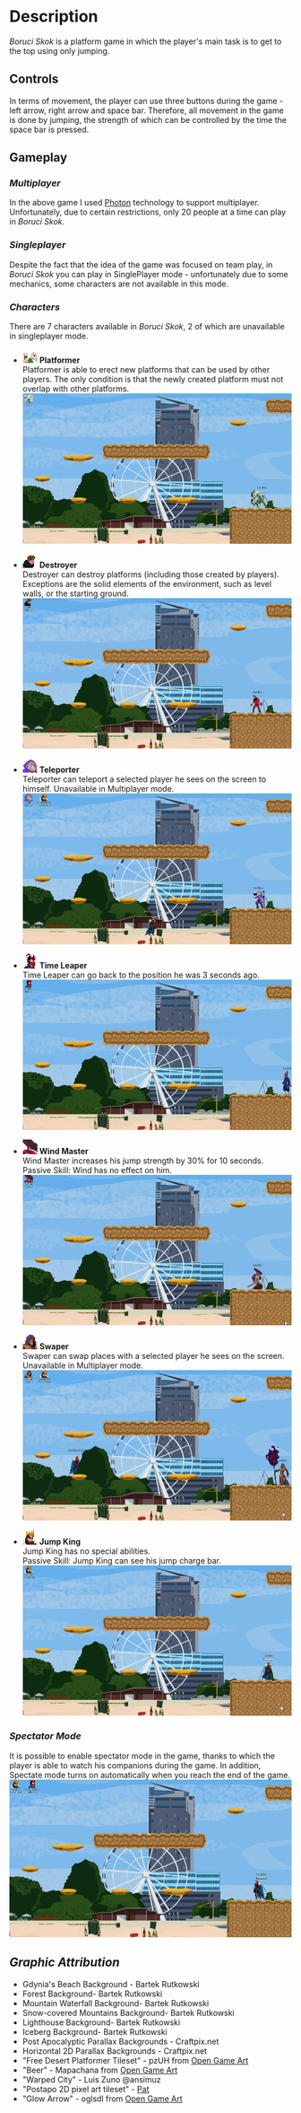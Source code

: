 # **Description**
*Boruci Skok* is a platform game in which the player's main task is to get to the top using only jumping.

## **Controls**
In terms of movement, the player can use three buttons during the game - left arrow, right arrow and space bar. Therefore, all movement in the game is done by jumping, the strength of which can be controlled by the time the space bar is pressed.

## **Gameplay**
### *Multiplayer*
In the above game I used [Photon](https://www.photonengine.com/pun) technology to support multiplayer. Unfortunately, due to certain restrictions, only 20 people at a time can play in *Boruci Skok*.
### *Singleplayer*
Despite the fact that the idea of the game was focused on team play, in *Boruci Skok* you can play in SinglePlayer mode - unfortunately due to some mechanics, some characters are not available in this mode.
### *Characters*
There are 7 characters available in *Boruci Skok*, 2 of which are unavailable in singleplayer mode.

- ![Platformer's Avatar](github/platformer_avatar.png)
**Platformer**</br>
Platformer is able to erect new platforms that can be used by other players. The only condition is that the newly created platform must not overlap with other platforms.
![Platformer's Ultimate](github/platformer_ultimate.gif)

- ![Destroyer's Avatar](github/destroyer_avatar.png)
**Destroyer**</br>
Destroyer can destroy platforms (including those created by players). Exceptions are the solid elements of the environment, such as level walls, or the starting ground.
![Destroyer's Ultimate](github/destroyer_ultimate.gif)

- ![Teleporter's Avatar](github/teleporter_avatar.png)
**Teleporter**</br>
Teleporter can teleport a selected player he sees on the screen to himself. Unavailable in Multiplayer mode.
![Teleporter's Ultimate](github/teleporter_ultimate.gif)

- ![TimeLeaper's Avatar](github/timeleaper_avatar.png)
**Time Leaper**</br>
Time Leaper can go back to the position he was 3 seconds ago.
![TimeLeaper's Ultimate](github/timeleaper_ultimate.gif)

- ![WindMaster's Avatar](github/windmaster_avatar.png)
**Wind Master**</br>
Wind Master increases his jump strength by 30% for 10 seconds. </br>
Passive Skill: Wind has no effect on him.
![WindMaster's Ultimate](github/windmaster_ultimate.gif)

- ![Swaper's Avatar](github/swaper_avatar.png)
**Swaper**</br>
Swaper can swap places with a selected player he sees on the screen. Unavailable in Multiplayer mode.
![Swaper's Ultimate](github/swaper_ultimate.gif)

- ![JumpKing's Avatar](github/jumpking_avatar.png)
**Jump King**</br>
Jump King has no special abilities. </br>
Passive Skill: Jump King can see his jump charge bar.
![JumpKing's Pasive](github/jumpking_ultimate.gif)

### *Spectator Mode*
It is possible to enable spectator mode in the game, thanks to which the player is able to watch his companions during the game. In addition, Spectate mode turns on automatically when you reach the end of the game.
![Spectator Mode](github/spectate_mode.gif)

## *Graphic Attribution*
- Gdynia's Beach Background - Bartek Rutkowski
- Forest Background- Bartek Rutkowski
- Mountain Waterfall Background- Bartek Rutkowski
- Snow-covered Mountains Background- Bartek Rutkowski
- Lighthouse Background- Bartek Rutkowski
- Iceberg Background- Bartek Rutkowski
- Post Apocalyptic Parallax Backgrounds - Craftpix.net
- Horizontal 2D Parallax Backgrounds - Craftpix.net
- "Free Desert Platformer Tileset" - pzUH from [Open Game Art](https://opengameart.org/content/free-desert-platformer-tileset)
- "Beer" - Mapachana from [Open Game Art](https://opengameart.org/content/beer)
- "Warped City" - Luis Zuno @ansimuz
- "Postapo 2D pixel art tileset" - [Pat](gamebaker.itch.io)
- "Glow Arrow" - oglsdl from [Open Game Art](https://opengameart.org/content/glow-arrow)
